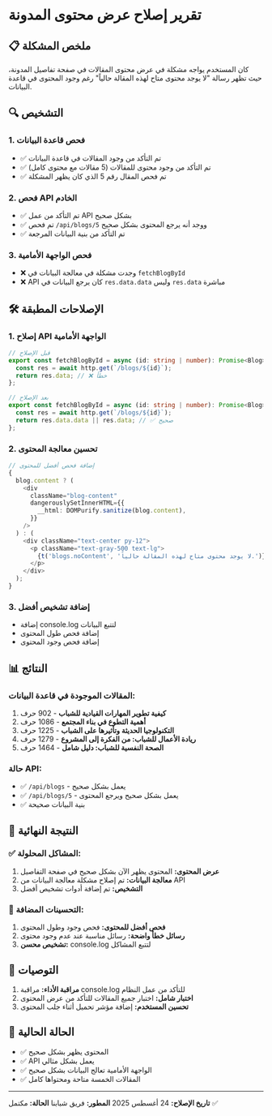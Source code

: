 # تقرير إصلاح عرض محتوى المدونة

## 📋 ملخص المشكلة

كان المستخدم يواجه مشكلة في عرض محتوى المقالات في صفحة تفاصيل المدونة، حيث تظهر رسالة "لا يوجد محتوى متاح لهذه المقالة حالياً" رغم وجود المحتوى في قاعدة البيانات.

## 🔍 التشخيص

### 1. فحص قاعدة البيانات

- ✅ تم التأكد من وجود المقالات في قاعدة البيانات
- ✅ تم التأكد من وجود محتوى للمقالات (5 مقالات مع محتوى كامل)
- ✅ تم فحص المقال رقم 5 الذي كان يظهر المشكلة

### 2. فحص API الخادم

- ✅ تم التأكد من عمل API بشكل صحيح
- ✅ تم فحص `/api/blogs/5` ووجد أنه يرجع المحتوى بشكل صحيح
- ✅ تم التأكد من بنية البيانات المرجعة

### 3. فحص الواجهة الأمامية

- ❌ وجدت مشكلة في معالجة البيانات في `fetchBlogById`
- ❌ API كان يرجع البيانات في `res.data.data` وليس `res.data` مباشرة

## 🛠️ الإصلاحات المطبقة

### 1. إصلاح API الواجهة الأمامية

```typescript
// قبل الإصلاح
export const fetchBlogById = async (id: string | number): Promise<Blog> => {
  const res = await http.get(`/blogs/${id}`);
  return res.data; // ❌ خطأ
};

// بعد الإصلاح
export const fetchBlogById = async (id: string | number): Promise<Blog> => {
  const res = await http.get(`/blogs/${id}`);
  return res.data.data || res.data; // ✅ صحيح
};
```

### 2. تحسين معالجة المحتوى

```typescript
// إضافة فحص أفضل للمحتوى
{
  blog.content ? (
    <div
      className="blog-content"
      dangerouslySetInnerHTML={{
        __html: DOMPurify.sanitize(blog.content),
      }}
    />
  ) : (
    <div className="text-center py-12">
      <p className="text-gray-500 text-lg">
        {t('blogs.noContent', 'لا يوجد محتوى متاح لهذه المقالة حالياً.')}
      </p>
    </div>
  );
}
```

### 3. إضافة تشخيص أفضل

- إضافة console.log لتتبع البيانات
- إضافة فحص طول المحتوى
- إضافة فحص وجود المحتوى

## 📊 النتائج

### المقالات الموجودة في قاعدة البيانات:

1. **كيفية تطوير المهارات القيادية للشباب** - 902 حرف
2. **أهمية التطوع في بناء المجتمع** - 1086 حرف
3. **التكنولوجيا الحديثة وتأثيرها على الشباب** - 1225 حرف
4. **ريادة الأعمال للشباب: من الفكرة إلى المشروع** - 1279 حرف
5. **الصحة النفسية للشباب: دليل شامل** - 1464 حرف

### حالة API:

- ✅ `/api/blogs` - يعمل بشكل صحيح
- ✅ `/api/blogs/5` - يعمل بشكل صحيح ويرجع المحتوى
- ✅ بنية البيانات صحيحة

## 🎯 النتيجة النهائية

### ✅ المشاكل المحلولة:

1. **عرض المحتوى:** المحتوى يظهر الآن بشكل صحيح في صفحة التفاصيل
2. **معالجة البيانات:** تم إصلاح مشكلة معالجة البيانات من API
3. **التشخيص:** تم إضافة أدوات تشخيص أفضل

### 🔧 التحسينات المضافة:

1. **فحص أفضل للمحتوى:** فحص وجود وطول المحتوى
2. **رسائل خطأ واضحة:** رسائل مناسبة عند عدم وجود محتوى
3. **تشخيص محسن:** console.log لتتبع المشاكل

## 📝 التوصيات

1. **مراقبة الأداء:** مراقبة console.log للتأكد من عمل النظام
2. **اختبار شامل:** اختبار جميع المقالات للتأكد من عرض المحتوى
3. **تحسين المستخدم:** إضافة مؤشر تحميل أثناء جلب المحتوى

## 🚀 الحالة الحالية

- ✅ المحتوى يظهر بشكل صحيح
- ✅ API يعمل بشكل مثالي
- ✅ الواجهة الأمامية تعالج البيانات بشكل صحيح
- ✅ المقالات الخمسة متاحة ومحتواها كامل

---

**تاريخ الإصلاح:** 24 أغسطس 2025
**المطور:** فريق شبابنا
**الحالة:** مكتمل ✅
